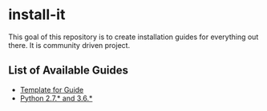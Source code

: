 # install-it

This goal of this repository is to create installation guides for everything out there. It is community driven project.


## List of Available Guides

- [Template for Guide](https://github.com/moghya/install-it/blob/master/guides/template.md)
- [Python 2.7.* and 3.6.*](https://github.com/moghya/install-it/blob/master/guides/Python.md)
